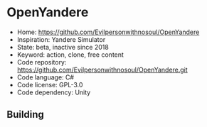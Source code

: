 # OpenYandere

- Home: https://github.com/Evilpersonwithnosoul/OpenYandere
- Inspiration: Yandere Simulator
- State: beta, inactive since 2018
- Keyword: action, clone, free content
- Code repository: https://github.com/Evilpersonwithnosoul/OpenYandere.git
- Code language: C#
- Code license: GPL-3.0
- Code dependency: Unity

## Building
